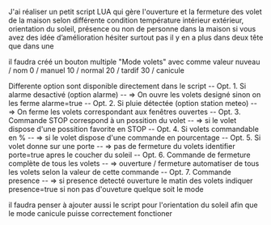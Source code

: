 J'ai réaliser un petit script LUA qui gère l'ouverture et la fermeture des volet de la maison selon différente condition température intérieur extérieur, orientation du soleil, présence ou non de personne dans la maison
si vous avez des idée d’amélioration hésiter surtout pas il y en a plus dans deux tête que dans une


il faudra créé un bouton multiple "Mode volets" avec comme valeur
nuveau / nom
0 / manuel
10 / normal
20 / tardif
30 / canicule


Differente option sont disponible directement dans le script
-- Opt. 1. Si alarme desactivé (option alarme)
-- => On ouvre les volets designé sinon on les ferme alarme=true
-- Opt. 2. Si pluie détectée (option station meteo)
-- => On ferme les volets correspondant aux fenêtres ouvertes
-- Opt. 3. Commande STOP correspond à un possition du volet
-- => si le volet dispose d'une possition favorite en STOP
-- Opt. 4. Si volets commandable en %
-- => si le volet dispose d'une commande en pourcentage
-- Opt. 5. Si volet donne sur une porte
-- => pas de fermeture du volets identifier porte=true apres le coucher du soleil
-- Opt. 6. Commande de fermeture complète de tous les volets
-- => ouverture / fermeture automatiser de tous les volets selon la valeur de cette commande
-- Opt. 7. Commande presence
-- => si presence detecté ouverture le matin des volets indiquer presence=true si non pas d'ouveture quelque soit le mode

il faudra penser à ajouter aussi le script pour l'orientation du soleil afin que le mode canicule puisse correctement fonctioner 
